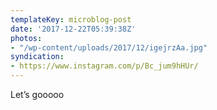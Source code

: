 ```yaml
---
templateKey: microblog-post
date: '2017-12-22T05:39:38Z'
photos:
- "/wp-content/uploads/2017/12/igejrzAa.jpg"
syndication:
- https://www.instagram.com/p/Bc_jum9hHUr/
---
```


Let’s gooooo

